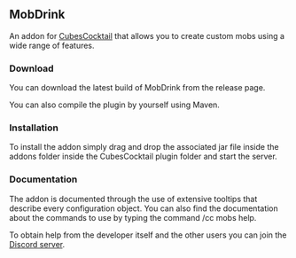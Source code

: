## MobDrink

An addon for [CubesCocktail](https://hangar.papermc.io/CubesCocktail/CubesCocktail) that allows you to create custom mobs using a wide range of features.

### Download

You can download the latest build of MobDrink from the release page.

You can also compile the plugin by yourself using Maven.

### Installation

To install the addon simply drag and drop the associated jar file inside the addons folder inside the CubesCocktail plugin folder and start the server.

### Documentation

The addon is documented through the use of extensive tooltips that describe every configuration object. You can also find the documentation about the commands to use by typing the command /cc mobs help.

To obtain help from the developer itself and the other users you can join the [Discord server](https://discord.gg/TzREkc9).
